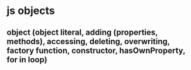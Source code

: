 # js objects


## object (object literal, adding (properties, methods), accessing, deleting, overwriting, factory function, constructor, hasOwnProperty, for in loop)
<script>
    /* type of objects: 
    user define object: custom object that are created by the programmer
    native objects: str, number, boolean, function, date, object, array, math, regexp, error
    host object, document object */





    //Object literals means encapsulated (scoped) data. object literal is a comma-separated list of name-value pairs wrapped in {}. array literal is a comma-separated list wrapped in []. there is also template literals(string literals), which is string wraped with backtick (`), and it's different that array or object literals.
    var mess = {
        list: [10, "20", true], // array literals
        dict: { x: 40, y: 30 }, // nested object literals
        fees: {} //created empty object using object literal
    } //declared and initialized an single object at the same time using object literales








    let extra = 5;

    /* an object is collection of properties and methods. property means (name :value) kay : value pairs. and a property value can also be a function. in that case this function will be called as that objects method not as property. 
    
    As we already know, a variable cannot have a name equal to one of language-reserved words like “for”, “let”, “return” etc. But for an object property, there’s no such restriction: In short, there are no limitations on property names. They can be any strings or symbols (numaric). and object name which are string or Other types are automatically converted to strings. For instance, a number 0 becomes a string "0" when used as a property key. */

    //creating single object using object literals by declaring and initializing object at the same time
    var schoolfees = {
        //rahul and other properties are member of fees object
        //key: value
        rahul: 100,//property (key : value). typeof is number
        "sumit sha": 200,//seprate every members by comma.
        total: function () { return (100 + 200); }//method (key: function). typeof is function

        //accessing own property
        rprice: function () { return (this.rahul + extra); }// this.rahul (schoolfess.rahul) means the rahul is property of this (it's own) object. in other words this keyword tell's javascript to look for the property from this (it's own) object not from any variable outside of object. inside object's method this refers to the owner object. remember if a method (function) returns another function, than inside that function you can't access object properties with "this" keyword. cause that function is regular function and inside regular function this refers to window object.
    };










    //declaring an single empty object using object literal. it is also hoisted in javascript
    let fees = {};



    //initializing / adding single new property to fees objects. you can add property to an existing object from anywhere in javascript
    fees.shahadat = 100; // you can add single word name property to your object with . operator.
    fees["mohammad yasin"] = 350; // you need to use [] operator to add two word named property with space between.







    //accessing single property of an objects using (. or []) operator. use for in loop to access multiple properties
    document.write(fees.shahadat); // accessing objects property with . operator
    document.write("<br>");
    document.write(fees['mohammad yasin']);// with . operator you can't access objects property which has two word name with space between.
    document.write("<br>");

    //accessing single method of an object using object literal.
    document.write(schoolfees.total())// invoking / calling method (key: function) with . operator. if your method has two word name with space then call method with [] operator. ex: schoolfees['total']()
    document.write("<br>");




    //deleting single propertys or method of an object using delete operator. (can't delete whole object using delete operator)
    document.write(fees.shahadat); //before deleting. you can use or access that object property

    delete fees.shahadat; //deleting object property with delete operator.
    document.write("<br>");

    document.write(fees.shahadat + " // deleted value"); //after deleting. you can't use or access that object property
    console.log(fees);
    document.write("<br>");









    //object constructor. adding, accessing and deleting property is same as object literals. ignore this method to create single objects, use object literals to create single object
    let hello = new Object(); //Object() is an object constructor; new object(); new operator creates an single empty object using object constructor. you can also initialize it while declaring. let hello = new Object(); is equivalent to let hello = {};

    hello.antor = 350; //adding properties to the empty object
    hello["mohammad yasin"] = 150;
    hello.total = function () { return (350 + 150); }

    hello['shei tumi'] = [110, 12, 23];//adding array to hello object with [] operator
    console.log(hello); // shows / logs hello object in chromes console.












    //factory function with parameter (this is hoisted in js). when a function returns an object (that has all needed methods attached to it as normal properties, not an empty object). it is called as factory function. you can create as many as objects you want from a single factory function
    function mobile(model_no) {
        return { //returns object
            model: model_no,// defining property. use coma to seprate every member from factory function
            price: function () { return "price is 3000 only"; } //defining method
        };
    }
    //(syntax: const objectname = factoryfunc("argument")) //doesn't need to use new operator
    const samsung = mobile("samsung A30"); //creating object from factory function like this is called as creating object instance from factory function (Usually an instance will have values assigned to it's properties that differentiates it from other instances of the type of object. (instance = copies)) 

    /* now the samsung variable contains / returns this object. 
        means const samsung = mobile("samsung A30"); 
        =
        samsung = {
            model : "samsung A30",
            color : "white" ,
            price : function () { return "price is 3000 only" ;}
        }
    }*/

    document.write(samsung.model + " " + samsung.price()); //to access object properties and method you need to access it with the object instance







    //ES6 eliminates the duplication when an object property is the same as the name of a local variable. use this short hand when you create object using object literals or factory function. do not use with constructor or class.
    function user(fName, lName) {
        return {
            //fname : fname == fname
            fName,
            lName,

            //fullname : function() {return ("statements")}; == fullname() {return ("statements")} //new in es6
            fullName() {
                return this.fName + " " + this.lName;
            }
        }
    }
    let yasin = user("mohammad", "yasin");
    document.write(yasin.fullName());











    //you cannot directly call constructor or class in javascript, use new operator to create object instance with them.
    // constructor. use pascal casing to write constructor's name. constructor are hoisted in javascript. constructor is a special kind of function (who initialize a object or you can say add properties and methods to a object). you can use it to make as many as objects you want with different properties value from a single constructor function. (you can also call this class instead of constructor)
    function Mobile(mobileModel) {
        this.model = mobileModel; //use semicolon (;) to separate every member of constructor
        this.color = "white"; //adding color property to this (means to the current empty object)
        this.price = function () { return document.write(this.model + "price is 3000 only<br>") }; //adding price method to this property
        console.log(this);//inside object's method this refers to the owner object
    }
    const xiaomi = new Mobile("redmi note 7 pro "); //creating new xiaomi empty object and initializing object from constructor. creating object from class like this is called as creating object instance from class object (creating class instance). if you call a function or constructor with new operator than in that function "this" keyword refers to the object you create with new operator.
    
    xiaomi.model; //access object's property 
    xiaomi.price(); //calling object's price method

    /* const xiaomi = new constructorName("arguments"); creates an  empty object like this -> const xiaomi = {} and passes that empty object to the constructor's this keyword. then the constructor adds the predefined properties to this keyword (curren object). and after, the new constructorName() method creates __proto__ for the object instance (sets the created object prototype as constructor prototype)


    const xiaomi = new constructorName("arguments"); //new operator creates an empty object like below
    const xiaomi = {}; // new operator then creates proto of constructor and send the created object (xiaomi) with other parameter to constructor. inside constructor "this" parameter gets changes with object name like below.

    function Mobile(mobileModel){
        xiaomi.model = mobileModel; //constructor adds the properties to the current empty object (adding property to this keyword)
        xiaomi.color = "white" ;
        xiaomi.price = function() { return document.write(xiaomi.model + "price is 3000 only<br>")};
    }

    //hence we get this object
    xiaomi = {
        model : "redmi note 7 pro",
        color : "white",
        price : function() { return document.write(xiaomi.model + "price is 3000 only<br>")};
    }
    */

    /* in javascript "this" keyword refers to the object it belongs to. inside object's method "this" refers to the owner object. while alone or inside a regular function "this" refers to the global windows object*/
















    //creating class using custom construction with function expression in javascript. classes are faster than factory function
    let mobile = function (modelNo, mPrice) {
        this.model = modelNo; //every member created inside constructor are called instance member. and you can also  call instance property or method but don't call them prototype property or method (instead of instance) if there are defined with prototype.
        this.color = "white";//any property created inside constructor with "this" keyword is called public property
        var sellingPrice = mPrice; //any property defined with var, let or const is private property of constructor, and can be access inside constructor only. can't declare private member inside any object created by object literals.
        var sprice = function () { return document.write("selling price is: " + sellingPrice) }; // this is private method
        this.sellingPrice2 = function () { return sellingPrice };//this public method returns the private property (which is read only)
    }
    let nokia = new mobile("nokia e62", 5000);
    document.write(nokia.sellingPrice2());//reading private property indirectly. therefore can't make any modifications to the real private property like reassigning the mobile price.

    //syntax: className.prototype.propertyName = value; creating prototype member.
    mobile.prototype.ram = "4gb";//adding prototype member (property) to a class. any object created by mobile class will also have this ram property
    console.log(nokia);//shows object in chromes console

    /*
    you can add property and methods to class (constructor) using it's prototype. prototype means parent class (super class) of class (meaning All JavaScript objects inherit properties and methods from a prototype). any member created by prototype is called prototype member. generally prototype is used to add methods to an class. if object doesn't find it's property inside class (instance member) then it tries to access those properties from the clasess prototype (cause object instance does not has prototype, but has __proto__ which point to the constructor / class prototype).
    */




    //prototype theory --> geeky show (core javascript video from 83 - 87)




    //hasOwnProperty. is a built in function. use this to check if a property exist in a object
    if (xiaomi.hasOwnProperty("model")) {
        document.write("available");
    } else {
        document.write("not available");
    }














    //for in loop to access all properties at once. for..in loop iterates over all property keys (returns keys) not values.the for in loop is used to loop through an objects properties (on both instance member and prototype member). and inside for in loop you can't access objects properties with . operator. you need to use [] operator to access objects properties
    // Note: Do not use the for/in statement to loop through arrays where index order is important. Use the for statement instead.
    for (let key in xiaomi) { //syntex is for ( var variableName in objectName)
        if (typeof xiaomi[key] !== 'function') { // if object key type is not function executes the code below
            document.write(key + " : " + xiaomi[key] + "<br>");//shows key : value of objects 
        };
    }

    /*
    typeof key = "string".
    typeof xiaomi[key] means:
    typeof (xiaomi["model"]) //returns "string"
    typeof (xiaomi["color"]) //returns "string"
    typeof (xiaomi["price"]) //returns "function" ("function" !== "function" -> same value and same data type returns false)

    xiaomi = {
        model : "redmi note 7 pro",
        color : "white",
        price : function() { return document.write(xiaomi.model + "price is 3000 only<br>")};
    }
    
    
    //also looping using object.key will return all the instance members key ignoring  prototype members key
    document.write(object.keys(xiaomi));
    */





</script>